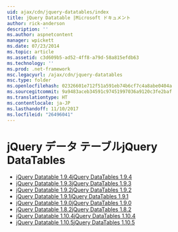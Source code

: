 ```yaml
---
uid: ajax/cdn/jquery-datatables/index
title: jQuery Datatable |Microsoft ドキュメント
author: rick-anderson
description: ''
ms.author: aspnetcontent
manager: wpickett
ms.date: 07/23/2014
ms.topic: article
ms.assetid: c3d609b5-ad52-4ff8-a79d-58a815efdb63
ms.technology: ''
ms.prod: .net-framework
msc.legacyurl: /ajax/cdn/jquery-datatables
msc.type: folder
ms.openlocfilehash: 02326601e712f51a591eb74b6cf7c4a8abe0404a
ms.sourcegitcommit: 9a9483aceb34591c97451997036a9120c3fe2baf
ms.translationtype: HT
ms.contentlocale: ja-JP
ms.lasthandoff: 11/10/2017
ms.locfileid: "26496041"
---
```

<a name="jquery-datatables"></a><span data-ttu-id="58357-102">jQuery データ テーブル</span><span class="sxs-lookup"><span data-stu-id="58357-102">jQuery DataTables</span></span>
====================
- [<span data-ttu-id="58357-103">jQuery Datatable 1.9.4</span><span class="sxs-lookup"><span data-stu-id="58357-103">jQuery DataTables 1.9.4</span></span>](cdnjquerydatatables194.md)
- [<span data-ttu-id="58357-104">jQuery Datatable 1.9.3</span><span class="sxs-lookup"><span data-stu-id="58357-104">jQuery DataTables 1.9.3</span></span>](cdnjquerydatatables193.md)
- [<span data-ttu-id="58357-105">jQuery Datatable 1.9.2</span><span class="sxs-lookup"><span data-stu-id="58357-105">jQuery DataTables 1.9.2</span></span>](cdnjquerydatatables192.md)
- [<span data-ttu-id="58357-106">jQuery Datatable 1.9.1</span><span class="sxs-lookup"><span data-stu-id="58357-106">jQuery DataTables 1.9.1</span></span>](cdnjquerydatatables191.md)
- [<span data-ttu-id="58357-107">jQuery Datatable 1.9.0</span><span class="sxs-lookup"><span data-stu-id="58357-107">jQuery DataTables 1.9.0</span></span>](cdnjquerydatatables190.md)
- [<span data-ttu-id="58357-108">jQuery Datatable 1.8.2</span><span class="sxs-lookup"><span data-stu-id="58357-108">jQuery DataTables 1.8.2</span></span>](cdnjquerydatatables182.md)
- [<span data-ttu-id="58357-109">jQuery Datatable 1.10.4</span><span class="sxs-lookup"><span data-stu-id="58357-109">jQuery DataTables 1.10.4</span></span>](cdnjquerydatatables104.md)
- [<span data-ttu-id="58357-110">jQuery Datatable 1.10.5</span><span class="sxs-lookup"><span data-stu-id="58357-110">jQuery DataTables 1.10.5</span></span>](cdnjquerydatatables105.md)
